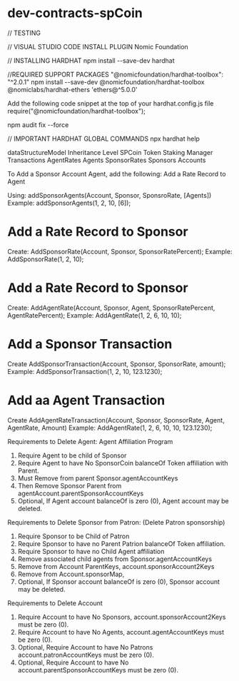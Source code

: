 # dev-contracts-spCoin

// TESTING

// VISUAL STUDIO CODE INSTALL PLUGIN
Nomic Foundation

// INSTALLING HARDHAT
npm install --save-dev hardhat

//REQUIRED SUPPORT PACKAGES
"@nomicfoundation/hardhat-toolbox": "^2.0.1"
npm install --save-dev @nomicfoundation/hardhat-toolbox  @nomiclabs/hardhat-ethers 'ethers@^5.0.0'

Add the following code snippet at the top of your hardhat.config.js file
require("@nomicfoundation/hardhat-toolbox");

npm audit fix --force

// IMPORTANT HARDHAT GLOBAL COMMANDS
npx hardhat help

dataStructureModel Inheritance Level
SPCoin
  Token
      Staking Manager
        Transactions
          AgentRates
            Agents
              SponsorRates
                Sponsors
                  Accounts



To Add a Sponsor Account Agent, add the following:
Add a Rate Record to Agent

Using: addSponsorAgents(Account, Sponsor, SponsroRate, [Agents])
Example: addSponsorAgents(1, 2, 10, [6]); 

Add a Rate Record to Sponsor
================================================
Create:  AddSponsorRate(Account, Sponsor, SponsorRatePercent);
Example: AddSponsorRate(1, 2, 10);

Add a Rate Record to Sponsor
================================================
Create: AddAgentRate(Account, Sponsor, Agent, SponsorRatePercent, AgentRatePercent);
Example: AddAgentRate(1, 2, 6, 10, 10);

Add a Sponsor Transaction
================================================
Create AddSponsorTransaction(Account, Sponsor, SponsorRate, amount);
Example: AddSponsorTransaction(1, 2, 10, 123.1230);

Add aa Agent Transaction
================================================
Create AddAgentRateTransaction(Account, Sponsor, SponsorRate, Agent, AgentRate, Amount)
Example: AddAgentRate(1, 2, 6, 10, 10, 123.1230);


Requirements to Delete Agent: Agent Affiliation Program
1. Require Agent to be child of Sponsor
2. Require Agent to have No SponsorCoin balanceOf Token affiliation with Parent.
3. Must Remove from parent Sponsor.agentAccountKeys
4. Then Remove Sponsor Parent from agentAccount.parentSponsorAccountKeys
5. Optional, If Agent account balanceOf is zero (0), Agent account may be deleted.

Requirements to Delete Sponsor from Patron: (Delete Patron sponsorship)
1. Require Sponsor to be Child of Patron
2. Require Sponsor to have no Parent Patrion balanceOf Token affiliation.
3. Require Sponsor to have no Child Agent affiliation
4. Remove associated child agents from Sponsor.agentAccountKeys
5. Remove from Account ParentKeys, account.sponsorAccount2Keys
6. Remove from Account.sponsorMap, 
7. Optional, If Sponsor account balanceOf is zero (0), Sponsor account may be deleted.

Requirements to Delete Account
1. Require Account to have No Sponsors, account.sponsorAccount2Keys must be zero (0).
2. Require Account to have No Agents, account.agentAccountKeys must be zero (0).
3. Optional, Require Account to have No Patrons account.patronAccountKeys must be zero (0).
4. Optional, Require Account to have No account.parentSponsorAccountKeys must be zero (0).
